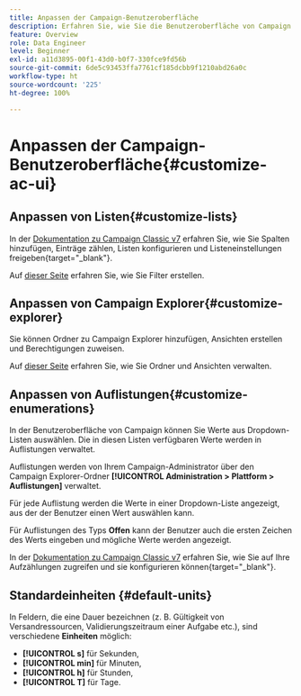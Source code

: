 ```yaml
---
title: Anpassen der Campaign-Benutzeroberfläche
description: Erfahren Sie, wie Sie die Benutzeroberfläche von Campaign anpassen
feature: Overview
role: Data Engineer
level: Beginner
exl-id: a11d3895-00f1-43d0-b0f7-330fce9fd56b
source-git-commit: 6de5c93453ffa7761cf185dcbb9f1210abd26a0c
workflow-type: ht
source-wordcount: '225'
ht-degree: 100%

---
```


# Anpassen der Campaign-Benutzeroberfläche{#customize-ac-ui}

## Anpassen von Listen{#customize-lists}

In der [Dokumentation zu Campaign Classic v7](https://experienceleague.adobe.com/docs/campaign-classic/using/getting-started/starting-with-adobe-campaign/campaign-workspace/adobe-campaign-ui-lists.html?lang=de) erfahren Sie, wie Sie Spalten hinzufügen, Einträge zählen, Listen konfigurieren und Listeneinstellungen freigeben{target=&quot;_blank&quot;}.

Auf [dieser Seite](../audiences/create-filters.md) erfahren Sie, wie Sie Filter erstellen.

## Anpassen von Campaign Explorer{#customize-explorer}

Sie können Ordner zu Campaign Explorer hinzufügen, Ansichten erstellen und Berechtigungen zuweisen.

Auf [dieser Seite](../audiences/folders-and-views.md) erfahren Sie, wie Sie Ordner und Ansichten verwalten.


## Anpassen von Auflistungen{#customize-enumerations}

In der Benutzeroberfläche von Campaign können Sie Werte aus Dropdown-Listen auswählen. Die in diesen Listen verfügbaren Werte werden in Auflistungen verwaltet.

Auflistungen werden von Ihrem Campaign-Administrator über den Campaign Explorer-Ordner **[!UICONTROL Administration > Plattform > Auflistungen]** verwaltet.

Für jede Auflistung werden die Werte in einer Dropdown-Liste angezeigt, aus der der Benutzer einen Wert auswählen kann.

Für Auflistungen des Typs **Offen** kann der Benutzer auch die ersten Zeichen des Werts eingeben und mögliche Werte werden angezeigt.

In der [Dokumentation zu Campaign Classic v7](https://experienceleague.adobe.com/docs/campaign-classic/using/getting-started/administration-basics/managing-enumerations.html?lang=de) erfahren Sie, wie Sie auf Ihre Aufzählungen zugreifen und sie konfigurieren können{target=&quot;_blank&quot;}.


## Standardeinheiten {#default-units}

In Feldern, die eine Dauer bezeichnen (z. B. Gültigkeit von Versandressourcen, Validierungszeitraum einer Aufgabe etc.), sind verschiedene **Einheiten** möglich:

* **[!UICONTROL s]** für Sekunden,
* **[!UICONTROL min]** für Minuten,
* **[!UICONTROL h]** für Stunden,
* **[!UICONTROL T]** für Tage.
